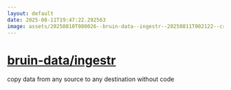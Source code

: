 ```yaml
---
layout: default
date: 2025-08-11T19:47:22.292563
image: assets/20250810T080026--bruin-data--ingestr--20250811T002122--cropped.png
---
```


# [bruin-data/ingestr](https://github.com/bruin-data/ingestr)

copy data from any source to any destination without code
